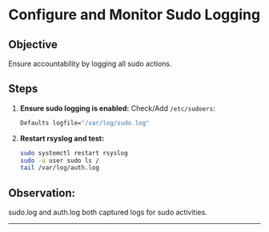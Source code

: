 # Configure and Monitor Sudo Logging

## Objective

Ensure accountability by logging all sudo actions.



## Steps

1. **Ensure sudo logging is enabled:**
   Check/Add `/etc/sudoers`:

   ```bash
   Defaults logfile="/var/log/sudo.log"
   ```


3. **Restart rsyslog and test:**

   ```bash
   sudo systemctl restart rsyslog
   sudo -u user sudo ls /
   tail /var/log/auth.log
   ```
## Observation:

sudo.log and auth.log both captured logs for sudo activities.

---